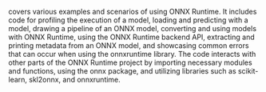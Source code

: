covers various examples and scenarios of using ONNX Runtime. It includes code for profiling the execution of a model, loading and predicting with a model, drawing a pipeline of an ONNX model, converting and using models with ONNX Runtime, using the ONNX Runtime backend API, extracting and printing metadata from an ONNX model, and showcasing common errors that can occur when using the onnxruntime library. The code interacts with other parts of the ONNX Runtime project by importing necessary modules and functions, using the onnx package, and utilizing libraries such as scikit-learn, skl2onnx, and onnxruntime.